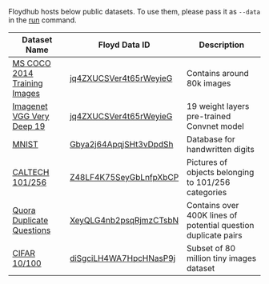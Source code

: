 Floydhub hosts below public datasets. To use them, please pass it as `--data` <ID> in the [run](../commands/run.md) command.


| Dataset Name | Floyd Data ID |  Description              |
| --------- | ------------------ | ------------------------ |
| [MS COCO 2014 Training Images](http://mscoco.org/dataset/#download) | [jq4ZXUCSVer4t65rWeyieG](https://www.floydhub.com/viewer/data/VhrTiJzhuvMZKUVurG7cGT/2JEQ7sC53Aik7i7sPx3EjY/)  | Contains around 80k images |
| [Imagenet VGG Very Deep 19](http://www.robots.ox.ac.uk/~vgg/research/very_deep/) | [jq4ZXUCSVer4t65rWeyieG](https://www.floydhub.com/viewer/data/VhrTiJzhuvMZKUVurG7cGT/2JEQ7sC53Aik7i7sPx3EjY/)  | 19 weight layers pre-trained Convnet model |
| [MNIST](http://yann.lecun.com/exdb/mnist/) | [Gbya2j64ApqjSHt3vDpdSh](https://www.floydhub.com/viewer/data/Gbya2j64ApqjSHt3vDpdSh/upe9HqVvwe9j7FHgEEVpoC/)  | Database for handwritten digits |
| [CALTECH 101/256](http://www.vision.caltech.edu/Image_Datasets/Caltech101/) | [Z48LF4K75SeyGbLnfpXbCP](https://www.floydhub.com/viewer/data/Z48LF4K75SeyGbLnfpXbCP/8QdHykZGC4nmaHLvNF8AFG/)  | Pictures of objects belonging to 101/256 categories |
| [Quora Duplicate Questions](https://data.quora.com/First-Quora-Dataset-Release-Question-Pairs) | [XeyQLG4nb2psqRjmzCTsbN](https://www.floydhub.com/viewer/data/XeyQLG4nb2psqRjmzCTsbN/54QybuiiAzXpdseKoHcy5d/)  | Contains over 400K lines of potential question duplicate pairs|
| [CIFAR 10/100](http://www.cs.utoronto.ca/~kriz/cifar.html) | [diSgciLH4WA7HpcHNasP9j](https://www.floydhub.com/viewer/data/diSgciLH4WA7HpcHNasP9j/FgfqKsTpQScuA7RMS25RSA/)  | Subset of 80 million tiny images dataset|
